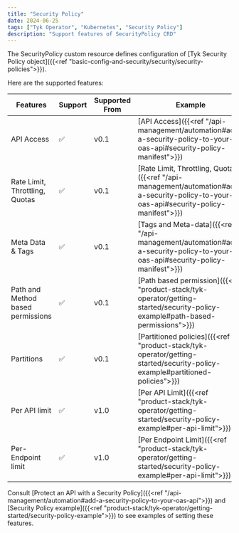 ```yaml
---
title: "Security Policy"
date: 2024-06-25
tags: ["Tyk Operator", "Kubernetes", "Security Policy"]
description: "Support features of SecurityPolicy CRD"
---
```


The SecurityPolicy custom resource defines configuration of [Tyk Security Policy object]({{<ref "basic-config-and-security/security/security-policies">}}).

Here are the supported features:

| Features                       | Support   | Supported From | Example |
|--------------------------------|-----------|----------------|---------|
| API Access                     | ✅        | v0.1           | [API Access]({{<ref "/api-management/automation#add-a-security-policy-to-your-oas-api#security-policy-manifest">}})        |
| Rate Limit, Throttling, Quotas | ✅        | v0.1           | [Rate Limit, Throttling, Quotas]({{<ref "/api-management/automation#add-a-security-policy-to-your-oas-api#security-policy-manifest">}})        |
| Meta Data & Tags               | ✅        | v0.1           | [Tags and Meta-data]({{<ref "/api-management/automation#add-a-security-policy-to-your-oas-api#security-policy-manifest">}})        |
| Path and Method based permissions | ✅     | v0.1           | [Path based permission]({{<ref "product-stack/tyk-operator/getting-started/security-policy-example#path-based-permissions">}})        |
| Partitions                     | ✅        | v0.1           | [Partitioned policies]({{<ref "product-stack/tyk-operator/getting-started/security-policy-example#partitioned-policies">}})       |
| Per API limit                  | ✅        | v1.0           | [Per API Limit]({{<ref "product-stack/tyk-operator/getting-started/security-policy-example#per-api-limit">}})        |
| Per-Endpoint limit             | ✅        | v1.0           | [Per Endpoint Limit]({{<ref "product-stack/tyk-operator/getting-started/security-policy-example#per-api-limit">}})        |

Consult [Protect an API with a Security Policy]({{<ref "/api-management/automation#add-a-security-policy-to-your-oas-api">}}) and [Security Policy example]({{<ref "product-stack/tyk-operator/getting-started/security-policy-example">}}) to see examples of setting these features.